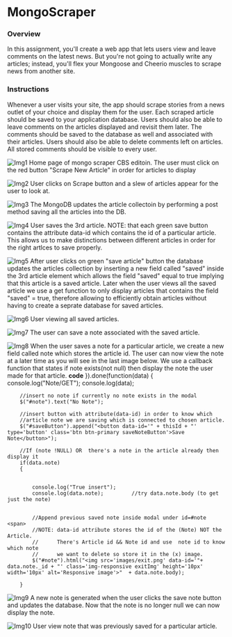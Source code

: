 # MongoScraper

### Overview
In this assignment, you'll create a web app that lets users view and leave comments on the latest news. But you're not going to actually write any articles; instead, you'll flex your Mongoose and Cheerio muscles to scrape news from another site.

### Instructions
Whenever a user visits your site, the app should scrape stories from a news outlet of your choice and display them for the user. Each scraped article should be saved to your application database. Users should also be able to leave comments on the articles displayed and revisit them later. The comments should be saved to the database as well and associated with their articles. Users should also be able to delete comments left on articles. All stored comments should be visible to every user.

![Img1](https://github.com/tdsteph1/MongoScraper/blob/master/public/images/Img1.png)
Home page of mongo scraper CBS editoin. The user must click on the red button "Scrape New Article" in order for articles to display

![Img2](https://github.com/tdsteph1/MongoScraper/blob/master/public/images/Img2.png)
User clicks on Scrape button and a slew of articles appear for the user to look at.

![Img3](https://github.com/tdsteph1/MongoScraper/blob/master/public/images/Img3.png)
The MongoDB updates the article collectoin by performing a post method saving all the articles into the DB.

![Img4](https://github.com/tdsteph1/MongoScraper/blob/master/public/images/Img4.png)
User saves the 3rd article. NOTE: that each green save button contains the attribute data-id which contains the id of a particular article. This allows us to make distinctions between different articles in order for the right artlces to save properly.

![Img5](https://github.com/tdsteph1/MongoScraper/blob/master/public/images/Img5.png)
After user clicks on green "save article" button the database updates the articles collection by inserting a new field called "saved" inside the 3rd article element which allows the field "saved" equal to true implying that this article is a saved article. Later when the user views all the saved article we use a get function to only display articles that contains the field "saved" = true, therefore allowing to efficiently obtain articles without having to create a seprate database for saved articles.

![Img6](https://github.com/tdsteph1/MongoScraper/blob/master/public/images/Img6.png)
User viewing all saved articles.


![Img7](https://github.com/tdsteph1/MongoScraper/blob/master/public/images/Img7.png)
The user can save a note associated with the saved article.


![Img8](https://github.com/tdsteph1/MongoScraper/blob/master/public/images/Img8.png)
When the user saves a note for a particular article, we create a new field called note which stores the article id. The user can now view the note at a later time as you will see in the last image below. We use a callback function that states if note exists(not null) then display the note the user made for that article.
**code**
}).done(function(data)
	{	
		console.log("Note/GET");
		console.log(data);

		//insert no note if currently no note exists in the modal
		$("#note").text("No Note");

		//insert button with attribute(data-id) in order to know which
		//article note we are saving which is connected to chosen article.
		$("#saveButton").append("<button data-id='" + thisId + "' type='button' class='btn btn-primary saveNoteButton'>Save Note</button>");

		//If (note !NULL) OR  there's a note in the article already then display it
		if(data.note)
		{


			console.log("True insert");
			console.log(data.note);			//try data.note.body (to get just the note)


			//Append previous saved note inside modal under id=#note <span>
			//NOTE: data-id attribute stores the id of the (Note) NOT the Article. 
			//      There's Article id && Note id and use  note id to know which note
			//      we want to delete so store it in the (x) image.
			$("#note").html("<img src='images/exit.png' data-id='"+ data.note._id + "' class='img-responsive exitImg' height='10px' width='10px' alt='Responsive image'>"  + data.note.body);

		}

![Img9](https://github.com/tdsteph1/MongoScraper/blob/master/public/images/Img9.png)
A new note is generated when the user clicks the save note button and updates the database. Now that the note is no longer null we can now display the note.

![Img10](https://github.com/tdsteph1/MongoScraper/blob/master/public/images/Img10.png)
User view note that was previously saved for a particular article.
